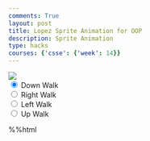 ```yaml
---
comments: True
layout: post
title: Lopez Sprite Animation for OOP
description: Sprite Animation
type: hacks
courses: {'csse': {'week': 14}}
---
```


<body>
    <div>
        <canvas id="spriteContainer"> <!-- Within the base div is a canvas. An HTML canvas is used only for graphics. It allows the user to access some basic functions related to the image created on the canvas (including animation) -->
            <img id="dogSprite" src="{{ site.baseurl }}/images/game/lopezspritesheet3.png">
        </canvas>
        <div id="controls"> <!--basic radio buttons which can be used to check whether each individual animaiton works -->
            <input type="radio" name="animation" id="DownWalk" checked>
            <label for="DownWalk">Down Walk</label><br>
            <input type="radio" name="animation" id="RightWalk">
            <label for="RightWalk">Right Walk</label><br>
            <input type="radio" name="animation" id="LeftWalk">
            <label for="LeftWalk">Left Walk</label><br>
            <input type="radio" name="animation" id="UpWalk">
            <label for="UpWalk">Up Walk</label><br>
        </div>
    </div>
</body>

%%html
<script>
    // start on page load
    window.addEventListener('load', function () {
        const canvas = document.getElementById('spriteContainer');
        const ctx = canvas.getContext('2d');
        const SPRITE_WIDTH = 46;  // matches sprite pixel width
        const SPRITE_HEIGHT = 52.5; // matches sprite pixel height
        const FRAME_LIMIT = 4;  // matches number of frames per sprite row, this code assume each row is same
        const SCALE_FACTOR = 20;  // control size of sprite on canvas
        canvas.width = SPRITE_WIDTH * SCALE_FACTOR;
        canvas.height = SPRITE_HEIGHT * SCALE_FACTOR;

        class Dog {
            constructor() {
                this.image = document.getElementById("dogSprite");
                this.image.src = "{{ site.baseurl}}/images/gameimages/lopezspritesheet3.png";
                this.image.onload = () => {
                    this.x = 0;
                    this.y = 0;
                    this.minFrame = 0;
                    this.maxFrame = FRAME_LIMIT;
                    this.frameX = 0;
                    this.frameY = 0;
                    animate();
                };
            }

            // draw dog object
            draw(context) {
                context.drawImage(
                    this.image,
                    this.frameX * SPRITE_WIDTH,
                    this.frameY * SPRITE_HEIGHT,
                    SPRITE_WIDTH,
                    SPRITE_HEIGHT,
                    this.x,
                    this.y,
                    canvas.width,
                    canvas.height
                );
            }

            // update frameX of object
            update() {
                if (this.frameX < this.maxFrame) {
                    this.frameX++;
                } else {
                    this.frameX = 0;
                }
            }
        }

        // dog object
        const dog = new Dog();

        // update frameY of dog object, action from idle, bark, walk radio control
        const controls = document.getElementById('controls');
        controls.addEventListener('click', function (event) {
            if (event.target.tagName === 'INPUT') {
                const selectedAnimation = event.target.id;
                switch (selectedAnimation) {
                case 'DownWalk':
                dog.frameY = 0;
                break;
                case 'RightWalk':
                dog.frameY = 2;
                break;
                case 'LeftWalk':
                dog.frameY = 1;
                break;
                case 'UpWalk':
                dog.frameY = 3;
                break;
                default:
                break;
                }
            }
        });
    });
</script>